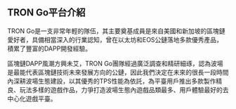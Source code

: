 ## TRON Go平台介紹 ##

TRON Go是一支非常年輕的隊伍，其主要奠基成員是來自美國和新加坡的區塊鏈愛好者，具備相當深入的行業認知，曾在以太坊和EOS公鏈落地多款優秀產品，積累了豐富的DAPP開發經驗。

區塊鏈DAPP風潮方興未艾，TRON Go團隊經過廣泛調查和精研細琢，認為波場是最能代表區塊鏈技術未來發展方向的公鏈，因此我們決定在未來的很長一段時間內深耕波場生態建設，以其優秀的TPS性能為依託，為平臺用戶推出多款製作精良、玩法多樣的遊戲作品，力爭打造波場生態內遊戲品類最多、用戶體驗最好的去中心化遊戲平臺。
